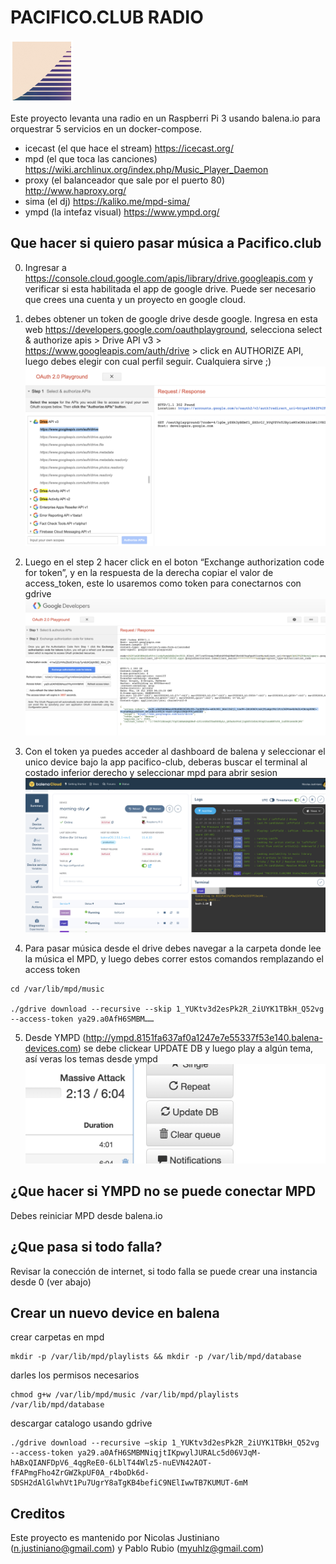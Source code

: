 
# PACIFICO.CLUB RADIO
<img src=".img/pacifico.club.jpg" width="100" height="100">

Este proyecto levanta una radio en un Raspberri Pi 3 usando balena.io para orquestrar 5 servicios en un docker-compose.
- icecast (el que hace el stream) https://icecast.org/
- mpd (el que toca las canciones) https://wiki.archlinux.org/index.php/Music_Player_Daemon
- proxy (el balanceador que sale por el puerto 80) http://www.haproxy.org/
- sima (el dj) https://kaliko.me/mpd-sima/
- ympd (la intefaz visual) https://www.ympd.org/

## Que hacer si quiero pasar música a Pacifico.club
0. Ingresar a https://console.cloud.google.com/apis/library/drive.googleapis.com y verificar si esta habilitada el app de google drive. Puede ser necesario que crees una cuenta y un proyecto en google cloud.
1. debes obtener un token de google drive desde google. Ingresa en esta web https://developers.google.com/oauthplayground, selecciona select & authorize apis > Drive API v3 > https://www.googleapis.com/auth/drive > click en AUTHORIZE API, luego debes elegir con cual perfil seguir. Cualquiera sirve ;)
![alt text](.img/45789039-3567-4b79-bd1d-632cca2cb1f8.png)

2. Luego en el step 2 hacer click en el boton “Exchange authorization code for token”, y en la respuesta de la derecha copiar el valor de access_token, este lo usaremos como token para conectarnos con gdrive
![alt text](.img/90fc7ab3-dffb-4f1d-b121-2688baf8791a.png)

3. Con el token ya puedes acceder al dashboard de balena y seleccionar el unico device bajo la app pacifico-club, deberas buscar el terminal al costado inferior derecho y seleccionar mpd para abrir sesion
![alt text](.img/2772c823-ff92-4cb4-be99-7505b0c62fe0.png)

4. Para pasar música desde el drive debes navegar a la carpeta donde lee la música el MPD, y luego debes correr estos comandos remplazando el access token
```
cd /var/lib/mpd/music

./gdrive download --recursive --skip 1_YUKtv3d2esPk2R_2iUYK1TBkH_Q52vg --access-token ya29.a0AfH6SMBM……
```

5. Desde YMPD (http://ympd.8151fa637af0a1247e7e55337f53e140.balena-devices.com) se debe clickear UPDATE DB y luego play a algún tema, así veras los temas desde ympd
![alt text](.img/628186e7-346f-4c83-b4a5-e27a850d038a.png)


## ¿Que hacer si YMPD no se puede conectar MPD
Debes reiniciar MPD desde balena.io

## ¿Que pasa si todo falla?
Revisar la conección de internet, si todo falla se puede crear una instancia desde 0 (ver abajo)

## Crear un nuevo device en balena
crear carpetas en mpd
```
mkdir -p /var/lib/mpd/playlists && mkdir -p /var/lib/mpd/database
```
darles los permisos necesarios
```
chmod g+w /var/lib/mpd/music /var/lib/mpd/playlists /var/lib/mpd/database
```
descargar catalogo usando gdrive
```
./gdrive download --recursive —skip 1_YUKtv3d2esPk2R_2iUYK1TBkH_Q52vg --access-token ya29.a0AfH6SMBMNiqjtIKpwylJURALc5d06VJqM-hABxQIANFDpV6_4qgReE0-6LblT44Wlz5-nuEVN42AOT-fFAPmgFho4ZrGWZkpUF0A_r4boDk6d-SDSH2dAlGlwhVt1Pu7UgrY8aTgKB4befiC9NElIwwTB7KUMUT-6mM
````

## Creditos
Este proyecto es mantenido por Nicolas Justiniano (n.justiniano@gmail.com) y Pablo Rubio (myuhlz@gmail.com)

